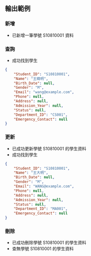 ## 輸出範例

### 新增
* 已新增一筆學號 S10810001 資料

### 查詢
* 成功找到學生
```json
{
    "Student_ID": "S10810001",
    "Name": "王曉明",
    "Birth_Date": null,
    "Gender": "M",
    "Email": "wang@example.com",
    "Phone": null,
    "Address": null,
    "Admission_Year": null,
    "Status": null,
    "Department_ID": "CS001",
    "Emergency_Contact": null
}
```

### 更新
* 已成功更新學號 S10810001 的學生資料
* 成功找到學生
```json
{
    "Student_ID": "S10810001",
    "Name": "王大明",
    "Birth_Date": null,
    "Gender": "M",
    "Email": "WANG@example.com",
    "Phone": null,
    "Address": null,
    "Admission_Year": null,
    "Status": null,
    "Department_ID": "MA001",
    "Emergency_Contact": null
}
```

### 刪除
* 已成功刪除學號 S10810001 的學生資料
* 查無學號 S10810001 的學生資料